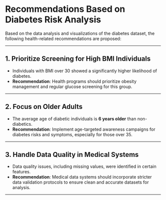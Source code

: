 # Recommendations Based on Diabetes Risk Analysis

Based on the data analysis and visualizations of the diabetes dataset, the following health-related recommendations are proposed:

---

## 1. Prioritize Screening for High BMI Individuals

- Individuals with BMI over 30 showed a significantly higher likelihood of diabetes.
- **Recommendation**: Health programs should prioritize obesity management and regular glucose screening for this group.

---

## 2. Focus on Older Adults

- The average age of diabetic individuals is **6 years older** than non-diabetics.
- **Recommendation**: Implement age-targeted awareness campaigns for diabetes risks and symptoms, especially for those over 35.


---

## 3. Handle Data Quality in Medical Systems

- Data quality issues, including missing values, were identified in certain features.
- **Recommendation**: Medical data systems should incorporate stricter data validation protocols to ensure clean and accurate datasets for analysis.

---

